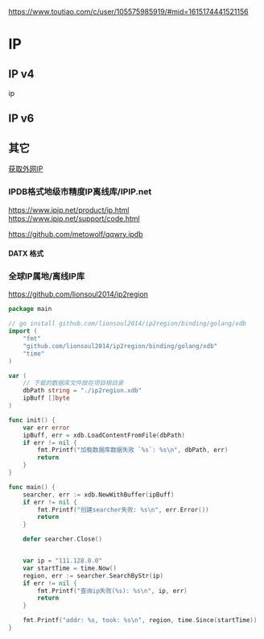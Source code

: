 https://www.toutiao.com/c/user/105575985919/#mid=1615174441521156


# IP

## IP v4
ip

## IP v6

## 其它
[获取外网IP](http://ip.chinaz.com/)

### IPDB格式地级市精度IP离线库/IPIP.net
https://www.ipip.net/product/ip.html
https://www.ipip.net/support/code.html

https://github.com/metowolf/qqwry.ipdb

#### DATX 格式

### 全球IP属地/离线IP库
https://github.com/lionsoul2014/ip2region
```go
package main

// go install github.com/lionsoul2014/ip2region/binding/golang/xdb
import (
    "fmt"
    "github.com/lionsoul2014/ip2region/binding/golang/xdb"
    "time"
)

var (
    // 下载的数据库文件放在项目根目录
    dbPath string = "./ip2region.xdb"
    ipBuff []byte
)

func init() {
    var err error
    ipBuff, err = xdb.LoadContentFromFile(dbPath)
    if err != nil {
        fmt.Printf("加载数据库数据失败 `%s`: %s\n", dbPath, err)
        return
    }
}

func main() {
    searcher, err := xdb.NewWithBuffer(ipBuff)
    if err != nil {
        fmt.Printf("创建searcher失败: %s\n", err.Error())
        return
    }

    defer searcher.Close()


    var ip = "111.128.0.0"
    var startTime = time.Now()
    region, err := searcher.SearchByStr(ip)
    if err != nil {
        fmt.Printf("查询ip失败(%s): %s\n", ip, err)
        return
    }

    fmt.Printf("addr: %s, took: %s\n", region, time.Since(startTime))
}
```

